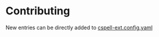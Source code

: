 # Contributing

New entries can be directly added to [cspell-ext.config.yaml](./cspell-ext.config.yaml)
